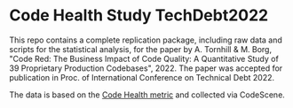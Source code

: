 # Code Health Study TechDebt2022

This repo contains a complete replication package, including raw data and scripts for the statistical analysis, for the paper by A. Tornhill & M. Borg, "Code Red: The Business Impact of Code Quality: A Quantitative Study of 39 Proprietary Production Codebases", 2022. The paper was accepted for publication in Proc. of  International Conference on Technical Debt 2022.

The data is based on the [Code Health metric](https://codescene.com/code-health/) and collected via CodeScene.
